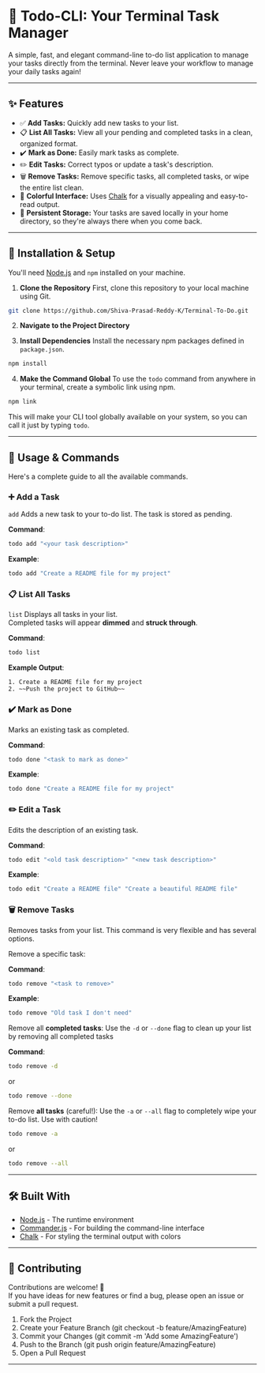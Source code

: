 # 📝 Todo-CLI: Your Terminal Task Manager

A simple, fast, and elegant command-line to-do list application to manage your tasks directly from the terminal. Never leave your workflow to manage your daily tasks again!

---

## ✨ Features

- ✅ **Add Tasks:** Quickly add new tasks to your list.  
- 📋 **List All Tasks:** View all your pending and completed tasks in a clean, organized format.  
- ✔️ **Mark as Done:** Easily mark tasks as complete.  
- ✏️ **Edit Tasks:** Correct typos or update a task's description.  
- 🗑️ **Remove Tasks:** Remove specific tasks, all completed tasks, or wipe the entire list clean.  
- 🎨 **Colorful Interface:** Uses [Chalk](https://github.com/chalk/chalk) for a visually appealing and easy-to-read output.  
- 💾 **Persistent Storage:** Your tasks are saved locally in your home directory, so they're always there when you come back.  

---

## 🚀 Installation & Setup

You'll need [Node.js](https://nodejs.org/) and `npm` installed on your machine.

1. **Clone the Repository**
First, clone this repository to your local machine using Git.
```bash
git clone https://github.com/Shiva-Prasad-Reddy-K/Terminal-To-Do.git
```


2. **Navigate to the Project Directory**


3. **Install Dependencies**
Install the necessary npm packages defined in ```package.json```.
```bash
npm install
```


4. **Make the Command Global**
To use the ```todo``` command from anywhere in your terminal, create a symbolic link using npm.
```bash
npm link
```

This will make your CLI tool globally available on your system, so you can call it just by typing ```todo```.


---

## 📖 Usage & Commands
Here's a complete guide to all the available commands.

### ➕ Add a Task
```add```
Adds a new task to your to-do list. The task is stored as pending.  

**Command**:
```bash
todo add "<your task description>"
```

**Example**:
```bash
todo add "Create a README file for my project"
```


### 📋 List All Tasks
```list```
Displays all tasks in your list.  
Completed tasks will appear **dimmed** and **struck through**.  

**Command**:
```bash
todo list
```

**Example Output**:
```
1. Create a README file for my project
2. ~~Push the project to GitHub~~
```


### ✔️ Mark as Done
Marks an existing task as completed.  

**Command**:
```bash
todo done "<task to mark as done>"
```
**Example**:
```bash
todo done "Create a README file for my project"
```



### ✏️ Edit a Task
Edits the description of an existing task.  

**Command**:
```bash
todo edit "<old task description>" "<new task description>"
```

**Example**:
```bash
todo edit "Create a README file" "Create a beautiful README file"
```



### 🗑️ Remove Tasks
Removes tasks from your list. This command is very flexible and has several options.

Remove a specific task:

**Command**:
```bash
todo remove "<task to remove>"
```

**Example**:
```bash
todo remove "Old task I don't need"
```



Remove all **completed tasks**:
Use the ```-d``` or ```--done``` flag to clean up your list by removing all completed tasks

**Command**:
```bash
todo remove -d
```
or 

```bash
todo remove --done
```



Remove **all tasks** (careful!):
Use the ```-a``` or ```--all``` flag to completely wipe your to-do list. Use with caution!


```bash
todo remove -a
```
or
```bash
todo remove --all
```


---

## 🛠️ Built With

- [Node.js](https://nodejs.org/) - The runtime environment  
- [Commander.js](https://github.com/tj/commander.js/) - For building the command-line interface  
- [Chalk](https://github.com/chalk/chalk) - For styling the terminal output with colors  

---

## 🤝 Contributing

Contributions are welcome! 🎉  
If you have ideas for new features or find a bug, please open an issue or submit a pull request.

1. Fork the Project  
2. Create your Feature Branch (git checkout -b feature/AmazingFeature)
3. Commit your Changes (git commit -m 'Add some AmazingFeature')
4. Push to the Branch (git push origin feature/AmazingFeature)
5. Open a Pull Request  

---
